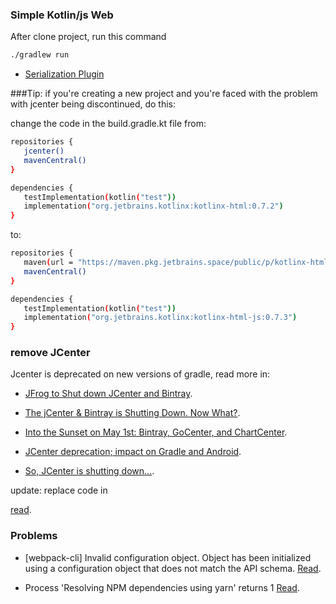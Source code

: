 ### Simple Kotlin/js Web
After clone project, run this command

 ```sh
 ./gradlew run
 ```

* [Serialization Plugin](https://github.com/Kotlin/kotlinx.serialization)


###Tip:
if you're creating a new project and you're faced with the problem with jcenter being discontinued, do this:

change the code in the build.gradle.kt file from:
 ```sh
repositories {
    jcenter()
    mavenCentral()
}

dependencies {
    testImplementation(kotlin("test"))
    implementation("org.jetbrains.kotlinx:kotlinx-html:0.7.2")
}
 ```

to:
 ```sh
repositories {
    maven(url = "https://maven.pkg.jetbrains.space/public/p/kotlinx-html/maven")
    mavenCentral()
}

dependencies {
    testImplementation(kotlin("test"))
    implementation("org.jetbrains.kotlinx:kotlinx-html-js:0.7.3")
}
 ```

### remove JCenter
Jcenter is deprecated on new versions of gradle, read more in:
* [JFrog to Shut down JCenter and Bintray](https://www.infoq.com/news/2021/02/jfrog-jcenter-bintray-closure/).


* [The jCenter & Bintray is Shutting Down. Now What?](https://wajahatkarim.com/2021/02/jcenter-bintray-shutting-down/).


* [Into the Sunset on May 1st: Bintray, GoCenter, and ChartCenter](https://jfrog.com/blog/into-the-sunset-bintray-jcenter-gocenter-and-chartcenter/).


* [JCenter deprecation; impact on Gradle and Android](https://stackoverflow.com/questions/66651640/jcenter-deprecation-impact-on-gradle-and-android).


* [So, JCenter is shutting down...](https://blog.sebastiano.dev/so-jcenter-is-shutting-down/).

update:
replace code in

[read](https://github.com/Kotlin/kotlinx.html/issues/173#issuecomment-806910768).


### Problems
* [webpack-cli] Invalid configuration object. Object has been initialized using a configuration object that does not match the API schema.
[Read](https://youtrack.jetbrains.com/issue/KT-48273).


* Process 'Resolving NPM dependencies using yarn' returns 1
[Read](https://youtrack.jetbrains.com/issue/KT-39173).
